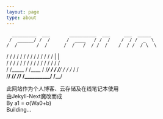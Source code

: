 ```yaml
---
layout: page
type: about
---
```


  
      _________  ___       __________  ___     ___  _____  
     /  ______/ /  /      /  ____   / /  /    /  / /  _  \  
    /  /       /  /      /  /   /  / /  /    /  / /  / \  \  
   /  /       /  /      /  /   /  / /  /    /  / /  /  |  |  
  /  /       /  /      /  /   /  / /  /    /  / /  /  /  /  
 /  /_____  /  /____  /  /___/  / /  /____/  / /  /_ /  /  
/________/ /_______/ /_________/ /__________/ /________/  
  
  
此网站作为个人博客、云存储及在线笔记本使用  
由Jekyll-Next魔改而成  
By a1 = σ(Wa0+b)  
Building...

